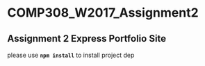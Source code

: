 # COMP308_W2017_Assignment2
## Assignment 2 Express Portfolio Site

please use **`npm install`** to install project dep
